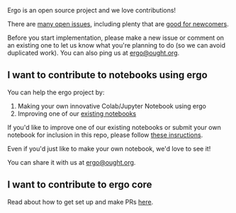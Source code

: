 Ergo is an open source project and we love contributions!

There are [many open issues](https://github.com/oughtinc/ergo/projects/1), including plenty that are [good for newcomers](https://github.com/oughtinc/ergo/issues?q=is%3Aissue+is%3Aopen+label%3A%22good+first+issue%22).

Before you start implementation, please make a new issue or comment on an existing one to let us know what you're planning to do (so we can avoid duplicated work). You can also ping us at ergo@ought.org.

## I want to contribute to notebooks using ergo
You can help the ergo project by:
1. Making your own innovative Colab/Jupyter Notebook using ergo
2. Improving one of our [existing notebooks](/notebooks)

If you'd like to improve one of our existing notebooks or submit your own notebook for inclusion in this repo, please follow [these insructions](file:///Users/brachbach/ought/ergo/docs/build/html/contribute_to_nbs.html).

Even if you'd just like to make your own notebook, we'd love to see it!

You can share it with us at ergo@ought.org.

## I want to contribute to ergo core

Read about how to get set up and make PRs [here](file:///Users/brachbach/ought/ergo/docs/build/html/workflow.html).
